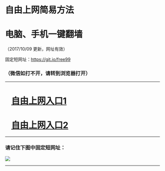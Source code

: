 ﻿# 自由上网简易方法

# 电脑、手机一键翻墙

（2017/10/09 更新，网址有效）

固定短网址：https://git.io/free99

### （微信如打不开，请转到浏览器打开）


***





# &nbsp;&nbsp; <a href="http://ft985415147.fwq-tz-1001.info/fwqtz01.html?t=10090019984 " target="_blank">自由上网入口1</a>
# &nbsp;&nbsp; <a href="http://ft985616659.fwq-tz-1002.info/fwqtz02.html?t=100900131485 " target="_blank">自由上网入口2</a>
***

### 请记住下图中固定短网址：

<img src="https://s3-us-west-2.amazonaws.com/fwq-1001/yjfq-20170905okok.png" /> 


***

